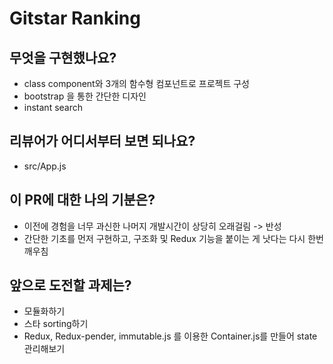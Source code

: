 # Gitstar Ranking

## 무엇을 구현했나요?
* class component와 3개의 함수형 컴포넌트로 프로젝트 구성
* bootstrap 을 통한 간단한 디자인
* instant search 

## 리뷰어가 어디서부터 보면 되나요?
* src/App.js

## 이 PR에 대한 나의 기분은?
* 이전에 경험을 너무 과신한 나머지 개발시간이 상당히 오래걸림 -> 반성
* 간단한 기초를 먼저 구현하고, 구조화 및 Redux 기능을 붙이는 게 낫다는 다시 한번 깨우침

## 앞으로 도전할 과제는?
* 모듈화하기
* 스타 sorting하기
* Redux, Redux-pender, immutable.js 를 이용한 Container.js를 만들어 state 관리해보기 
